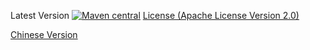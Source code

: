 Latest Version [![Maven central](https://maven-badges.herokuapp.com/maven-central/org.wing4j/wing4j-family/badge.svg)](http://mvnrepository.com/search?q=org.wing4j) [License (Apache License Version 2.0)](http://www.apache.org/licenses/LICENSE-2.0)

[Chinese Version](./README.md)
